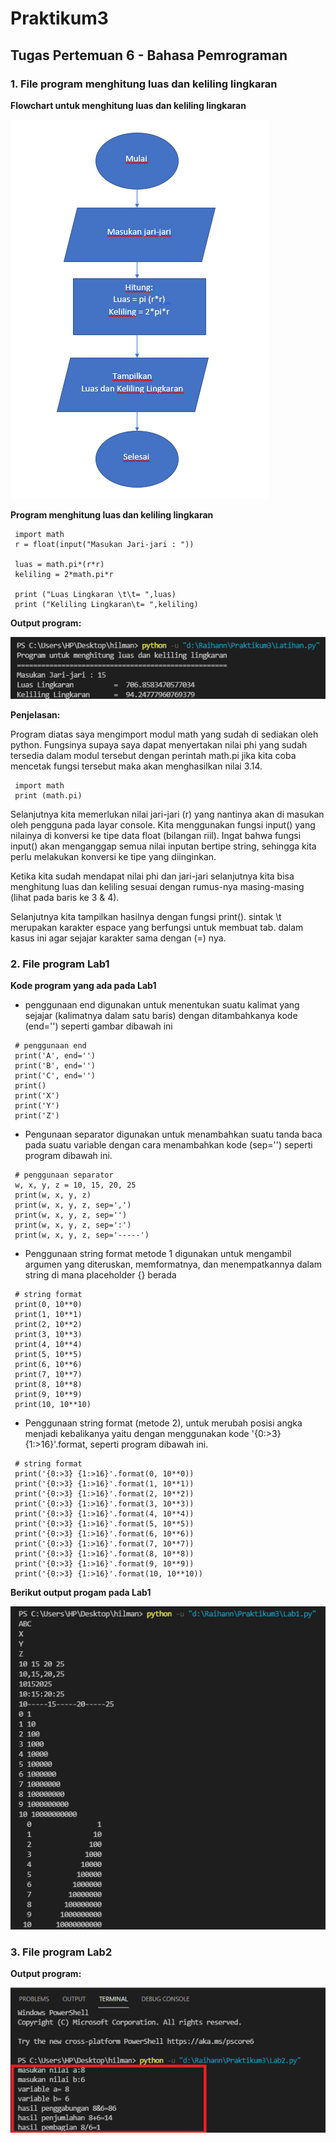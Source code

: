 # Praktikum3
## Tugas Pertemuan 6 - Bahasa Pemrograman

### 1. File program menghitung luas dan keliling lingkaran
**Flowchart untuk menghitung luas dan keliling lingkaran**

![Gambar 2](screenshoot/ss2.png)

**Program menghitung luas dan keliling lingkaran**
```
 import math
 r = float(input("Masukan Jari-jari : "))

 luas = math.pi*(r*r)
 keliling = 2*math.pi*r
   
 print ("Luas Lingkaran \t\t= ",luas)
 print ("Keliling Lingkaran\t= ",keliling)
```
**Output program:**

![Gambar 1](screenshoot/ss1.png)

**Penjelasan:**

Program diatas saya mengimport modul math yang sudah di sediakan oleh python. Fungsinya supaya saya dapat menyertakan nilai phi yang sudah tersedia dalam modul tersebut dengan perintah math.pi jika kita coba mencetak fungsi tersebut maka akan menghasilkan nilai 3.14.
```
 import math
 print (math.pi)
```
Selanjutnya kita memerlukan nilai jari-jari (r) yang nantinya akan di masukan oleh pengguna pada layar console. Kita menggunakan fungsi input() yang nilainya di konversi ke tipe data float (bilangan riil). Ingat bahwa fungsi input() akan menganggap semua nilai inputan bertipe string, sehingga kita perlu melakukan konversi ke tipe yang diinginkan.

Ketika kita sudah mendapat nilai phi dan jari-jari selanjutnya kita bisa menghitung luas dan keliling sesuai dengan rumus-nya masing-masing (lihat pada baris ke 3 & 4).

Selanjutnya kita tampilkan hasilnya dengan fungsi print(). sintak \t merupakan karakter espace yang berfungsi untuk membuat tab. dalam kasus ini agar sejajar karakter sama dengan (=) nya.

### 2. File program Lab1
**Kode program yang ada pada Lab1**
* penggunaan end digunakan untuk menentukan suatu kalimat yang sejajar (kalimatnya dalam satu baris) dengan ditambahkanya kode (end='') seperti gambar dibawah ini
```
 # penggunaan end
 print('A', end='')
 print('B', end='')
 print('C', end='')
 print()
 print('X')
 print('Y')
 print('Z')
```

* Pengunaan separator digunakan untuk menambahkan suatu tanda baca pada suatu variable dengan cara menambahkan kode (sep='') seperti program dibawah ini.
```
 # penggunaan separator
 w, x, y, z = 10, 15, 20, 25
 print(w, x, y, z)
 print(w, x, y, z, sep=',')
 print(w, x, y, z, sep='')
 print(w, x, y, z, sep=':')
 print(w, x, y, z, sep='-----')
```
* Penggunaan string format metode 1 digunakan untuk mengambil argumen yang diteruskan, memformatnya, dan menempatkannya dalam string di mana placeholder {} berada 
```
 # string format
 print(0, 10**0)
 print(1, 10**1)
 print(2, 10**2)
 print(3, 10**3)
 print(4, 10**4)
 print(5, 10**5)
 print(6, 10**6)
 print(7, 10**7)
 print(8, 10**8)
 print(9, 10**9)
 print(10, 10**10)
```

* Penggunaan string format (metode 2), untuk merubah posisi angka menjadi kebalikanya yaitu dengan menggunakan kode '{0:>3} {1:>16}'.format, seperti program dibawah ini.
```
 # string format
 print('{0:>3} {1:>16}'.format(0, 10**0))
 print('{0:>3} {1:>16}'.format(1, 10**1))
 print('{0:>3} {1:>16}'.format(2, 10**2))
 print('{0:>3} {1:>16}'.format(3, 10**3))
 print('{0:>3} {1:>16}'.format(4, 10**4))
 print('{0:>3} {1:>16}'.format(5, 10**5))
 print('{0:>3} {1:>16}'.format(6, 10**6))
 print('{0:>3} {1:>16}'.format(7, 10**7))
 print('{0:>3} {1:>16}'.format(8, 10**8))
 print('{0:>3} {1:>16}'.format(9, 10**9))
 print('{0:>3} {1:>16}'.format(10, 10**10))
```
**Berikut output progam pada Lab1**

![Gambar 3](screenshoot/ss3.png)


### 3. File program Lab2
**Output program:**

![Gambar 4](screenshoot/ss4.png)


